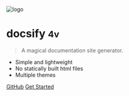 ![logo](https://docsify.js.org/_media/icon.svg)

# docsify <small>4v</small>

> A magical documentation site generator.

- Simple and lightweight
- No statically built html files
- Multiple themes

[GitHub](https://github.com/docsifyjs/docsify/)
[Get Started](#docsify)
